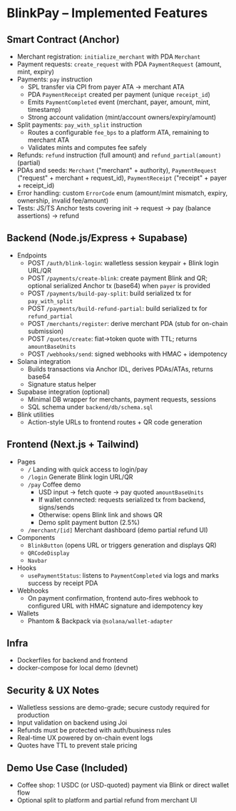# BlinkPay – Implemented Features

## Smart Contract (Anchor)
- Merchant registration: `initialize_merchant` with PDA `Merchant`
- Payment requests: `create_request` with PDA `PaymentRequest` (amount, mint, expiry)
- Payments: `pay` instruction
  - SPL transfer via CPI from payer ATA → merchant ATA
  - PDA `PaymentReceipt` created per payment (unique `receipt_id`)
  - Emits `PaymentCompleted` event (merchant, payer, amount, mint, timestamp)
  - Strong account validation (mint/account owners/expiry/amount)
- Split payments: `pay_with_split` instruction
  - Routes a configurable `fee_bps` to a platform ATA, remaining to merchant ATA
  - Validates mints and computes fee safely
- Refunds: `refund` instruction (full amount) and `refund_partial(amount)` (partial)
- PDAs and seeds: `Merchant` ("merchant" + authority), `PaymentRequest` ("request" + merchant + request_id), `PaymentReceipt` ("receipt" + payer + receipt_id)
- Error handling: custom `ErrorCode` enum (amount/mint mismatch, expiry, ownership, invalid fee/amount)
- Tests: JS/TS Anchor tests covering init → request → pay (balance assertions) → refund

## Backend (Node.js/Express + Supabase)
- Endpoints
  - POST `/auth/blink-login`: walletless session keypair + Blink login URL/QR
  - POST `/payments/create-blink`: create payment Blink and QR; optional serialized Anchor tx (base64) when `payer` is provided
  - POST `/payments/build-pay-split`: build serialized tx for `pay_with_split`
  - POST `/payments/build-refund-partial`: build serialized tx for `refund_partial`
  - POST `/merchants/register`: derive merchant PDA (stub for on-chain submission)
  - POST `/quotes/create`: fiat→token quote with TTL; returns `amountBaseUnits`
  - POST `/webhooks/send`: signed webhooks with HMAC + idempotency
- Solana integration
  - Builds transactions via Anchor IDL, derives PDAs/ATAs, returns base64
  - Signature status helper
- Supabase integration (optional)
  - Minimal DB wrapper for merchants, payment requests, sessions
  - SQL schema under `backend/db/schema.sql`
- Blink utilities
  - Action-style URLs to frontend routes + QR code generation

## Frontend (Next.js + Tailwind)
- Pages
  - `/` Landing with quick access to login/pay
  - `/login` Generate Blink login URL/QR
  - `/pay` Coffee demo
    - USD input → fetch quote → pay quoted `amountBaseUnits`
    - If wallet connected: requests serialized tx from backend, signs/sends
    - Otherwise: opens Blink link and shows QR
    - Demo split payment button (2.5%)
  - `/merchant/[id]` Merchant dashboard (demo partial refund UI)
- Components
  - `BlinkButton` (opens URL or triggers generation and displays QR)
  - `QRCodeDisplay`
  - `Navbar`
- Hooks
  - `usePaymentStatus`: listens to `PaymentCompleted` via logs and marks success by receipt PDA
- Webhooks
  - On payment confirmation, frontend auto-fires webhook to configured URL with HMAC signature and idempotency key
- Wallets
  - Phantom & Backpack via `@solana/wallet-adapter`

## Infra
- Dockerfiles for backend and frontend
- docker-compose for local demo (devnet)

## Security & UX Notes
- Walletless sessions are demo-grade; secure custody required for production
- Input validation on backend using Joi
- Refunds must be protected with auth/business rules
- Real-time UX powered by on-chain event logs
- Quotes have TTL to prevent stale pricing

## Demo Use Case (Included)
- Coffee shop: 1 USDC (or USD-quoted) payment via Blink or direct wallet flow
- Optional split to platform and partial refund from merchant UI
